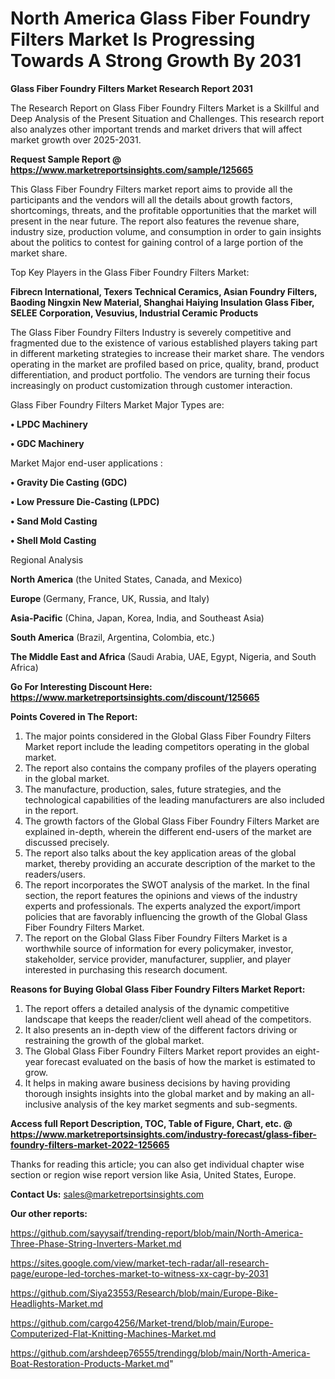 # North America Glass Fiber Foundry Filters Market Is Progressing Towards A Strong Growth By 2031

<strong>Glass Fiber Foundry Filters Market Research Report 2031</strong>

The Research Report on Glass Fiber Foundry Filters Market is a Skillful and Deep Analysis of the Present Situation and Challenges. This research report also analyzes other important trends and market drivers that will affect market growth over 2025-2031.

<strong>Request Sample Report @ <a href=https://www.marketreportsinsights.com/sample/125665>https://www.marketreportsinsights.com/sample/125665</a></strong>

This Glass Fiber Foundry Filters market report aims to provide all the participants and the vendors will all the details about growth factors, shortcomings, threats, and the profitable opportunities that the market will present in the near future. The report also features the revenue share, industry size, production volume, and consumption in order to gain insights about the politics to contest for gaining control of a large portion of the market share.

Top Key Players in the Glass Fiber Foundry Filters Market:

<strong>Fibrecn International, Texers Technical Ceramics, Asian Foundry Filters, Baoding Ningxin New Material, Shanghai Haiying Insulation Glass Fiber, SELEE Corporation, Vesuvius, Industrial Ceramic Products</strong>

The Glass Fiber Foundry Filters Industry is severely competitive and fragmented due to the existence of various established players taking part in different marketing strategies to increase their market share. The vendors operating in the market are profiled based on price, quality, brand, product differentiation, and product portfolio. The vendors are turning their focus increasingly on product customization through customer interaction.

Glass Fiber Foundry Filters Market Major Types are:

<strong>• LPDC Machinery

• GDC Machinery</strong>

Market Major end-user applications :

<strong>• Gravity Die Casting (GDC)

• Low Pressure Die-Casting (LPDC)

• Sand Mold Casting

• Shell Mold Casting</strong>

Regional Analysis

</u><strong><b>North America</b></strong> (the United States, Canada, and Mexico)

<strong><b>Europe </b></strong>(Germany, France, UK, Russia, and Italy)

<strong><b>Asia-Pacific</b></strong> (China, Japan, Korea, India, and Southeast Asia)

<strong><b>South America</b></strong> (Brazil, Argentina, Colombia, etc.)

<strong><b>The Middle East and Africa</b></strong> (Saudi Arabia, UAE, Egypt, Nigeria, and South Africa)

<strong>Go For Interesting Discount Here: <a href=https://www.marketreportsinsights.com/discount/125665>https://www.marketreportsinsights.com/discount/125665</a></strong>

<strong>Points Covered in The Report:</strong>
<ol>
  <li>The major points considered in the Global Glass Fiber Foundry Filters Market report include the leading competitors operating in the global market.</li>
  <li>The report also contains the company profiles of the players operating in the global market.</li>
  <li>The manufacture, production, sales, future strategies, and the technological capabilities of the leading manufacturers are also included in the report.</li>
  <li>The growth factors of the Global Glass Fiber Foundry Filters Market are explained in-depth, wherein the different end-users of the market are discussed precisely.</li>
  <li>The report also talks about the key application areas of the global market, thereby providing an accurate description of the market to the readers/users.</li>
  <li>The report incorporates the SWOT analysis of the market. In the final section, the report features the opinions and views of the industry experts and professionals. The experts analyzed the export/import policies that are favorably influencing the growth of the Global Glass Fiber Foundry Filters Market.</li>
  <li>The report on the Global Glass Fiber Foundry Filters Market is a worthwhile source of information for every policymaker, investor, stakeholder, service provider, manufacturer, supplier, and player interested in purchasing this research document.</li>
</ol>
<strong>Reasons for Buying Global Glass Fiber Foundry Filters Market Report:</strong>

<ol>
  <li>The report offers a detailed analysis of the dynamic competitive landscape that keeps the reader/client well ahead of the competitors.</li>
  <li>It also presents an in-depth view of the different factors driving or restraining the growth of the global market.</li>
  <li>The Global Glass Fiber Foundry Filters Market report provides an eight-year forecast evaluated on the basis of how the market is estimated to grow.</li>
  <li>It helps in making aware business decisions by having providing thorough insights insights into the global market and by making an all-inclusive analysis of the key market segments and sub-segments.</li>
</ol>
<strong>Access full Report Description, TOC, Table of Figure, Chart, etc. @ <a href=https://www.marketreportsinsights.com/industry-forecast/glass-fiber-foundry-filters-market-2022-125665>https://www.marketreportsinsights.com/industry-forecast/glass-fiber-foundry-filters-market-2022-125665</a></strong>


Thanks for reading this article; you can also get individual chapter wise section or region wise report version like Asia, United States, Europe.

<strong>Contact Us:</strong>
sales@marketreportsinsights.com

<strong>Our other reports:</strong>

<a href=https://github.com/sayysaif/trending-report/blob/main/North-America-Three-Phase-String-Inverters-Market.md>https://github.com/sayysaif/trending-report/blob/main/North-America-Three-Phase-String-Inverters-Market.md</a>

<a href=https://sites.google.com/view/market-tech-radar/all-research-page/europe-led-torches-market-to-witness-xx-cagr-by-2031>https://sites.google.com/view/market-tech-radar/all-research-page/europe-led-torches-market-to-witness-xx-cagr-by-2031</a>

<a href=https://github.com/Siya23553/Research/blob/main/Europe-Bike-Headlights-Market.md>https://github.com/Siya23553/Research/blob/main/Europe-Bike-Headlights-Market.md</a>

<a href=https://github.com/cargo4256/Market-trend/blob/main/Europe-Computerized-Flat-Knitting-Machines-Market.md>https://github.com/cargo4256/Market-trend/blob/main/Europe-Computerized-Flat-Knitting-Machines-Market.md</a>

<a href=https://github.com/arshdeep76555/trendingg/blob/main/North-America-Boat-Restoration-Products-Market.md>https://github.com/arshdeep76555/trendingg/blob/main/North-America-Boat-Restoration-Products-Market.md</a>"
